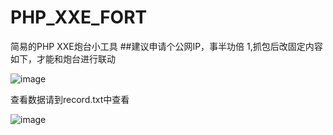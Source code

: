# PHP_XXE_FORT
简易的PHP XXE炮台小工具
##建议申请个公网IP，事半功倍
1,抓包后改固定内容如下，才能和炮台进行联动

![image](https://user-images.githubusercontent.com/9106422/161688981-4b3c136b-4fe2-4436-b47e-0a2e1d042660.png)


查看数据请到record.txt中查看

![image](https://user-images.githubusercontent.com/9106422/161689110-a6961454-7220-4717-b76d-7789c51bdb54.png)





